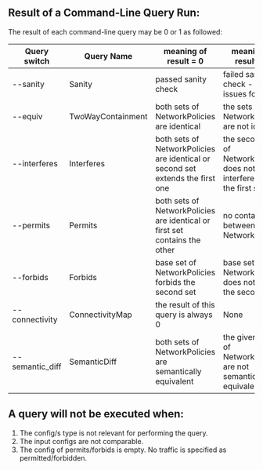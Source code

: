 ## Result of a Command-Line Query Run:
The result of each command-line query may be 0 or 1 as followed:

| Query switch | Query Name | meaning of result = 0  | meaning of result = 1 
|--------------|------------|------------------------|----------------------|
| --sanity | Sanity |  passed sanity check | failed sanity check - sanity issues found|
| --equiv | TwoWayContainment | both sets of NetworkPolicies are identical | the sets of NetworkPolicies are not identical |
| --interferes | Interferes | both sets of NetworkPolicies are identical or second set extends the first one | the second set of NetworkPolicies does not interfere with the first set|
| --permits | Permits | both sets of NetworkPolicies are identical or first set contains the other | no containment between the NetworkPolicies |
| --forbids | Forbids | base set of NetworkPolicies forbids the second set | base set of NetworkPolicies does not forbid the second set |
| --connectivity | ConnectivityMap | the result of this query is always 0 | None |
| --semantic_diff | SemanticDiff | both sets of NetworkPolicies are semantically equivalent | the given sets of NetworkPolicies are not semantically equivalent |

## A query will not be executed when:
1. The config/s type is not relevant for performing the query. 
2. The input configs are not comparable. 
3. The config of permits/forbids is empty. No traffic is specified as permitted/forbidden.